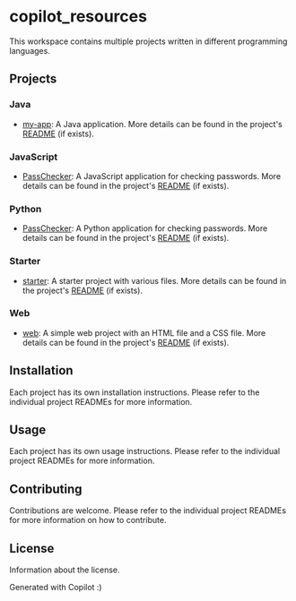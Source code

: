 # copilot_resources

This workspace contains multiple projects written in different programming languages.

## Projects

### Java

- [my-app](Java/my-app): A Java application. More details can be found in the project's [README](Java/my-app/README.md) (if exists).

### JavaScript

- [PassChecker](JS/PassChecker): A JavaScript application for checking passwords. More details can be found in the project's [README](JS/PassChecker/README.md) (if exists).

### Python

- [PassChecker](Py/PassChecker): A Python application for checking passwords. More details can be found in the project's [README](Py/PassChecker/README.md) (if exists).

### Starter

- [starter](starter): A starter project with various files. More details can be found in the project's [README](starter/README.md) (if exists).

### Web

- [web](web): A simple web project with an HTML file and a CSS file. More details can be found in the project's [README](web/README.md) (if exists).

## Installation

Each project has its own installation instructions. Please refer to the individual project READMEs for more information.

## Usage

Each project has its own usage instructions. Please refer to the individual project READMEs for more information.

## Contributing

Contributions are welcome. Please refer to the individual project READMEs for more information on how to contribute.

## License

Information about the license.

Generated with Copilot :)


